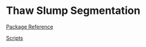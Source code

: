 # Thaw Slump Segmentation

[Package Reference](./reference/src/thaw_slump_segmentation/data_loading/)

[Scripts](http://127.0.0.1:8000/scripts/)
